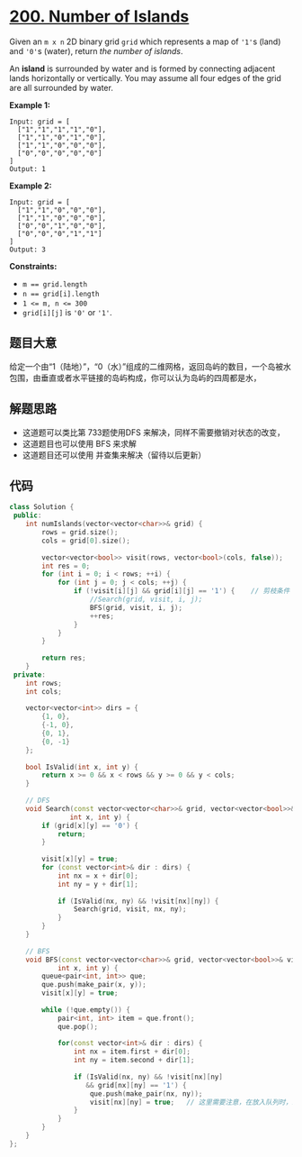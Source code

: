 # [200. Number of Islands](https://leetcode.com/problems/number-of-islands/)

Given an `m x n` 2D binary grid `grid` which represents a map of `'1'`s (land) and `'0'`s (water), return *the number of islands*.

An **island** is surrounded by water and is formed by connecting adjacent lands horizontally or vertically. You may assume all four edges of the grid are all surrounded by water.

 

**Example 1:**

```
Input: grid = [
  ["1","1","1","1","0"],
  ["1","1","0","1","0"],
  ["1","1","0","0","0"],
  ["0","0","0","0","0"]
]
Output: 1
```

**Example 2:**

```
Input: grid = [
  ["1","1","0","0","0"],
  ["1","1","0","0","0"],
  ["0","0","1","0","0"],
  ["0","0","0","1","1"]
]
Output: 3
```

 

**Constraints:**

- `m == grid.length`
- `n == grid[i].length`
- `1 <= m, n <= 300`
- `grid[i][j]` is `'0'` or `'1'`.

## 题目大意

给定一个由“1（陆地）”，“0（水）”组成的二维网格，返回岛屿的数目，一个岛被水包围，由垂直或者水平链接的岛屿构成，你可以认为岛屿的四周都是水，

## 解题思路

* 这道题可以类比第 733题使用DFS 来解决，同样不需要撤销对状态的改变，
* 这道题目也可以使用 BFS 来求解
* 这道题目还可以使用 并查集来解决（留待以后更新）

## 代码

````c++
class Solution {
 public:
    int numIslands(vector<vector<char>>& grid) {
        rows = grid.size();
        cols = grid[0].size();
        
        vector<vector<bool>> visit(rows, vector<bool>(cols, false));
        int res = 0;
        for (int i = 0; i < rows; ++i) {
            for (int j = 0; j < cols; ++j) {
                if (!visit[i][j] && grid[i][j] == '1') {    // 剪枝条件
                    //Search(grid, visit, i, j);
                    BFS(grid, visit, i, j);
                    ++res;
                }
            }
        }
        
        return res;
    }
 private:
    int rows;
    int cols;
    
    vector<vector<int>> dirs = {
        {1, 0},
        {-1, 0},
        {0, 1},
        {0, -1}
    };
    
    bool IsValid(int x, int y) {
        return x >= 0 && x < rows && y >= 0 && y < cols;
    }
    
    // DFS
    void Search(const vector<vector<char>>& grid, vector<vector<bool>>& visit,
               int x, int y) {
        if (grid[x][y] == '0') {
            return;
        }
        
        visit[x][y] = true;
        for (const vector<int>& dir : dirs) {
            int nx = x + dir[0];
            int ny = y + dir[1];
            
            if (IsValid(nx, ny) && !visit[nx][ny]) {
                Search(grid, visit, nx, ny);
            }
        }
    }
    
    // BFS
    void BFS(const vector<vector<char>>& grid, vector<vector<bool>>& visit,
            int x, int y) {
        queue<pair<int, int>> que;
        que.push(make_pair(x, y));
        visit[x][y] = true;
        
        while (!que.empty()) {
            pair<int, int> item = que.front();
            que.pop();
            
            for(const vector<int>& dir : dirs) {
                int nx = item.first + dir[0];
                int ny = item.second + dir[1];
                
                if (IsValid(nx, ny) && !visit[nx][ny]
                   && grid[nx][ny] == '1') {
                    que.push(make_pair(nx, ny));
                    visit[nx][ny] = true;   // 这里需要注意，在放入队列时，就标记为访问过，否则会出现重复入队的情况
                }
            }
        }
    }
};
````



